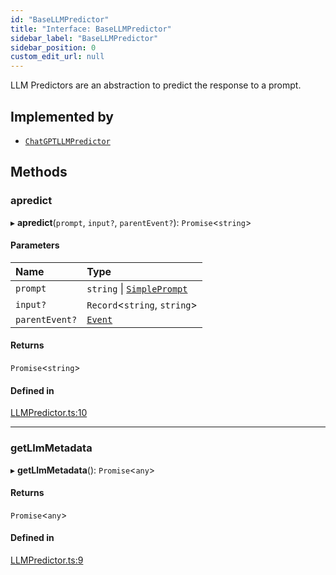 ```yaml
---
id: "BaseLLMPredictor"
title: "Interface: BaseLLMPredictor"
sidebar_label: "BaseLLMPredictor"
sidebar_position: 0
custom_edit_url: null
---
```


LLM Predictors are an abstraction to predict the response to a prompt.

## Implemented by

- [`ChatGPTLLMPredictor`](../classes/ChatGPTLLMPredictor.md)

## Methods

### apredict

▸ **apredict**(`prompt`, `input?`, `parentEvent?`): `Promise`<`string`\>

#### Parameters

| Name | Type |
| :------ | :------ |
| `prompt` | `string` \| [`SimplePrompt`](../modules.md#simpleprompt) |
| `input?` | `Record`<`string`, `string`\> |
| `parentEvent?` | [`Event`](Event.md) |

#### Returns

`Promise`<`string`\>

#### Defined in

[LLMPredictor.ts:10](https://github.com/run-llama/LlamaIndexTS/blob/d73ac8e/packages/core/src/LLMPredictor.ts#L10)

___

### getLlmMetadata

▸ **getLlmMetadata**(): `Promise`<`any`\>

#### Returns

`Promise`<`any`\>

#### Defined in

[LLMPredictor.ts:9](https://github.com/run-llama/LlamaIndexTS/blob/d73ac8e/packages/core/src/LLMPredictor.ts#L9)
